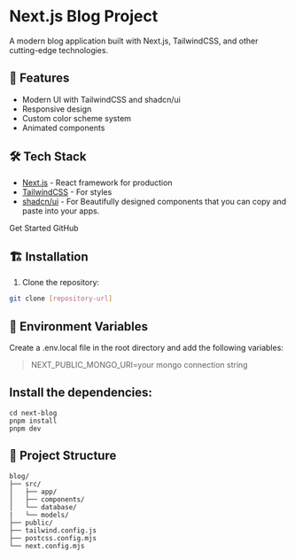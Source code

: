 # Next.js Blog Project

A modern blog application built with Next.js, TailwindCSS, and other cutting-edge technologies.

## 🚀 Features

- Modern UI with TailwindCSS and shadcn/ui
- Responsive design
- Custom color scheme system
- Animated components

## 🛠️ Tech Stack

- [Next.js](https://nextjs.org/) - React framework for production
- [TailwindCSS](https://tailwindcss.com/) - For styles
- [shadcn/ui](https://ui.shadcn.com/) - For Beautifully designed components that you can copy and paste into your apps.

Get Started
GitHub

## 🏗️ Installation

1. Clone the repository:
```bash
git clone [repository-url]
```
## 🎯 Environment Variables


Create a .env.local file in the root directory and add the following variables:

> NEXT_PUBLIC_MONGO_URI=your mongo connection string

## Install the dependencies:
```
cd next-blog
pnpm install
pnpm dev
```
## 🎨 Project Structure
```
blog/
├── src/
│   ├── app/
│   ├── components/
│   └── database/
|   └── models/
├── public/
├── tailwind.config.js
├── postcss.config.mjs
└── next.config.mjs